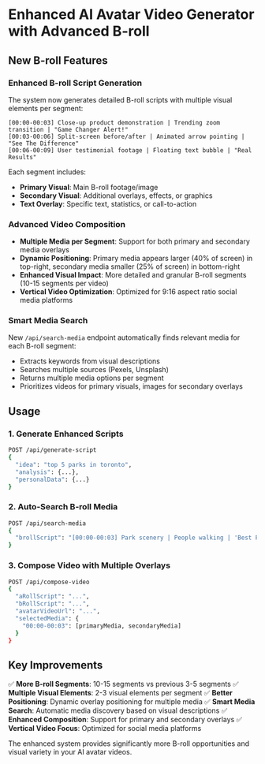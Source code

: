 # Enhanced AI Avatar Video Generator with Advanced B-roll

## New B-roll Features

### Enhanced B-roll Script Generation
The system now generates detailed B-roll scripts with multiple visual elements per segment:

```
[00:00-00:03] Close-up product demonstration | Trending zoom transition | "Game Changer Alert!"
[00:03-00:06] Split-screen before/after | Animated arrow pointing | "See The Difference"
[00:06-00:09] User testimonial footage | Floating text bubble | "Real Results"
```

Each segment includes:
- **Primary Visual**: Main B-roll footage/image
- **Secondary Visual**: Additional overlays, effects, or graphics  
- **Text Overlay**: Specific text, statistics, or call-to-action

### Advanced Video Composition
- **Multiple Media per Segment**: Support for both primary and secondary media overlays
- **Dynamic Positioning**: Primary media appears larger (40% of screen) in top-right, secondary media smaller (25% of screen) in bottom-right
- **Enhanced Visual Impact**: More detailed and granular B-roll segments (10-15 segments per video)
- **Vertical Video Optimization**: Optimized for 9:16 aspect ratio social media platforms

### Smart Media Search
New `/api/search-media` endpoint automatically finds relevant media for each B-roll segment:
- Extracts keywords from visual descriptions
- Searches multiple sources (Pexels, Unsplash)
- Returns multiple media options per segment
- Prioritizes videos for primary visuals, images for secondary overlays

## Usage

### 1. Generate Enhanced Scripts
```bash
POST /api/generate-script
{
  "idea": "top 5 parks in toronto",
  "analysis": {...},
  "personalData": {...}
}
```

### 2. Auto-Search B-roll Media
```bash
POST /api/search-media
{
  "brollScript": "[00:00-00:03] Park scenery | People walking | 'Best Parks'"
}
```

### 3. Compose Video with Multiple Overlays
```bash
POST /api/compose-video
{
  "aRollScript": "...",
  "bRollScript": "...",
  "avatarVideoUrl": "...",
  "selectedMedia": {
    "00:00-00:03": [primaryMedia, secondaryMedia]
  }
}
```

## Key Improvements

✅ **More B-roll Segments**: 10-15 segments vs previous 3-5 segments
✅ **Multiple Visual Elements**: 2-3 visual elements per segment
✅ **Better Positioning**: Dynamic overlay positioning for multiple media
✅ **Smart Media Search**: Automatic media discovery based on visual descriptions
✅ **Enhanced Composition**: Support for primary and secondary overlays
✅ **Vertical Video Focus**: Optimized for social media platforms

The enhanced system provides significantly more B-roll opportunities and visual variety in your AI avatar videos. 